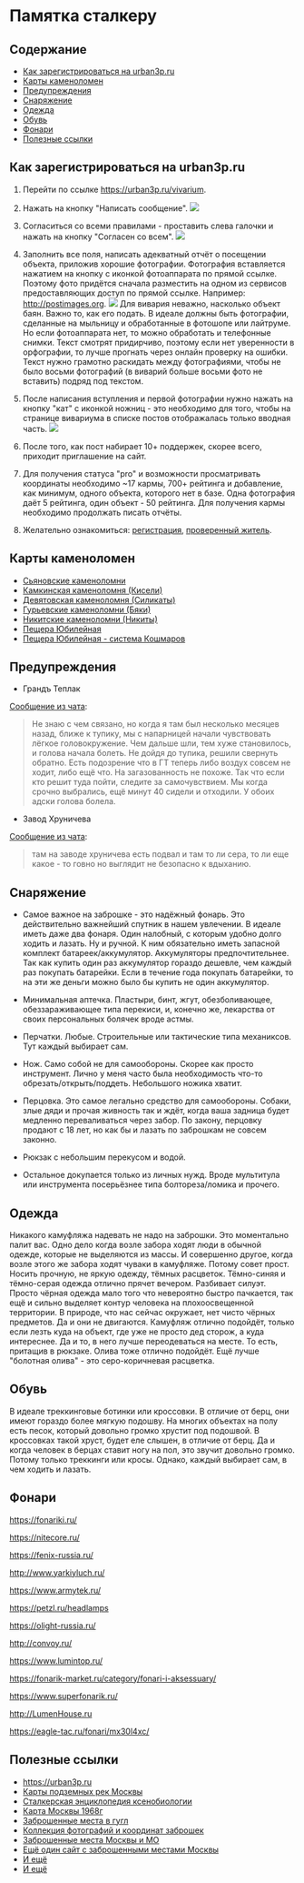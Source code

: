 Памятка сталкеру
===============================================
Содержание
----------
- [Как зарегистрироваться на urban3p.ru](#как-зарегистрироваться-на-urban3pru)
- [Карты каменоломен](#карты-каменоломен)
- [Предупреждения](#предупреждения)
- [Снаряжение](#снаряжение)
- [Одежда](#одежда)
- [Обувь](#обувь)
- [Фонари](#фонари)
- [Полезные ссылки](#полезные-ссылки)


Как зарегистрироваться на urban3p.ru
------------------------------------
1. Перейти по ссылке https://urban3p.ru/vivarium.
2. Нажать на кнопку "Написать сообщение".
![](vivarium/registration.jpg)
3. Согласиться со всеми правилами - проставить слева галочки и нажать на кнопку "Согласен со всем".
![](vivarium/rules.jpg)
4. Заполнить все поля, написать адекватный отчёт о посещении объекта, приложив хорошие фотографии. Фотография вставляется нажатием на кнопку с иконкой фотоаппарата по прямой ссылке. Поэтому фото придётся сначала разместить на одном из сервисов предоставляющих доступ по прямой ссылке. Например: http://postimages.org.
![](vivarium/photo.jpg)
Для вивария неважно, насколько объект баян. Важно то, как его подать. В идеале должны быть фотографии, сделанные на мыльницу и обработанные в фотошопе или лайтруме. Но если фотоаппарата нет, то можно обработать и телефонные снимки. Текст смотрят придирчиво, поэтому если нет уверенности в орфографии, то лучше прогнать через онлайн проверку на ошибки. Текст нужно грамотно раскидать между фотографиями, чтобы не было восьми фотографий (в виварий больше восьми фото не вставить) подряд под текстом.

5. После написания вступления и первой фотографии нужно нажать на кнопку "кат" с иконкой ножниц - это необходимо для того, чтобы на странице вивариума в списке постов отображалась только вводная часть.
![](vivarium/cut.jpg)
6. После того, как пост набирает 10+ поддержек, скорее всего, приходит приглашение на сайт.
7. Для получения статуса "pro" и возможности просматривать координаты необходимо ~17 кармы, 700+ рейтинга и добавление, как минимум, одного объекта, которого нет в базе. Одна фотография даёт 5 рейтинга, один объект - 50 рейтинга. Для получения кармы необходимо продолжать писать отчёты.
8. Желательно ознакомиться: [регистрация](https://wiki.urban3p.ru/%D0%A0%D0%B5%D0%B3%D0%B8%D1%81%D1%82%D1%80%D0%B0%D1%86%D0%B8%D1%8F), [проверенный житель](https://wiki.urban3p.ru/%D0%9F%D1%80%D0%BE%D0%B2%D0%B5%D1%80%D0%B5%D0%BD%D0%BD%D1%8B%D0%B9_%D0%B6%D0%B8%D1%82%D0%B5%D0%BB%D1%8C).

Карты каменоломен
------------------------------------
* [Сьяновские каменоломни](maps/Сьяны-RED.png)
* [Камкинская каменоломня (Кисели)](maps/Кисели.jpg)
* [Девятовская каменоломня (Силикаты)](maps/Девятовская_каменоломня_Силикаты.gif)
* [Гурьевские каменоломни (Бяки)](maps/Бяки.jpg)
* [Никитские каменоломни (Никиты)](maps/Никиты.jpg)
* [Пещера Юбилейная](maps/Юбилейная1.jpg)
* [Пещера Юбилейная - система Кошмаров](maps/Юбилейная2.jpg)

Предупреждения
------------------------------------
* Грандъ Теплак

[Сообщение из чата](https://t.me/stalker_halt/4720):
>Не знаю с чем связано, но когда я там был несколько месяцев назад, ближе к тупику, мы с напарницей начали чувствовать лёгкое головокружение. Чем дальше шли, тем хуже становилось, и голова начала болеть. Не дойдя до тупика, решили свернуть обратно. Есть подозрение что в ГТ теперь либо воздух совсем не ходит, либо ещё что. На загазованность не похоже. Так что если кто решит туда пойти, следите за самочувствием. Мы когда срочно выбрались, ещё минут 40 сидели и отходили. У обоих адски голова болела.

* Завод Хруничева

[Сообщение из чата](https://t.me/stalker_halt/9178):
>там на заводе хруничева есть подвал
и там то ли сера, то ли еще какое - то говно
но выглядит не безопасно к вдыханию.

Снаряжение
------------------------------------
* Самое важное на заброшке - это надёжный фонарь. Это действительно важнейший спутник в нашем увлечении. В идеале иметь даже два фонаря. Один налобный, с которым удобно долго ходить и лазать. Ну и ручной. К ним обязательно иметь запасной комплект батареек/аккумулятор. Аккумуляторы предпочтительнее. Так как купить один раз аккумулятор гораздо дешевле, чем каждый раз покупать батарейки. Если в течение года покупать батарейки, то на эти же деньги можно было бы купить не один аккумулятор.

* Минимальная аптечка. Пластыри, бинт, жгут, обезболивающее, обеззараживающее типа перекиси, и, конечно же, лекарства от своих персональных болячек вроде астмы.

* Перчатки. Любые. Строительные или тактические типа механиксов. Тут каждый выбирает сам.

* Нож. Само собой не для самообороны. Скорее как просто инструмент. Лично у меня часто была необходимость что-то обрезать/открыть/поддеть. Небольшого ножика хватит.

* Перцовка. Это самое легально средство для самообороны. Собаки, злые дяди и прочая живность так и ждёт, когда ваша задница будет медленно переваливаться через забор. По закону, перцовку продают с 18 лет, но как бы и лазать по заброшкам не совсем законно.

* Рюкзак с небольшим перекусом и водой.

* Остальное докупается только из личных нужд. Вроде мультитула или инструмента посерьёзнее типа болтореза/ломика и прочего.

Одежда
------------------------------------
Никакого камуфляжа надевать не надо на заброшки. Это моментально палит вас. Одно дело когда возле забора ходят люди в обычной одежде, которые не выделяются из массы. И совершенно другое, когда возле этого же забора ходят чуваки в камуфляже.
Потому совет прост. Носить прочную, не яркую одежду, тёмных расцветок. Тёмно-синяя и тёмно-серая одежда отлично прячет вечером. Разбивает силуэт. Просто чёрная одежда мало того что невероятно быстро пачкается, так ещё и сильно выделяет контур человека на плохоосвещенной территории. В природе, что нас сейчас окружает, нет чисто чёрных предметов. Да и они не двигаются. Камуфляж отлично подойдёт, только если лезть куда на объект, где уже не просто дед сторож, а куда интереснее. Да и то, в него лучше переодеваться на месте. То есть, притащив в рюкзаке. Олива тоже отлично подойдёт. Ещё лучше "болотная олива" - это серо-коричневая расцветка.

Обувь
------------------------------------
В идеале треккинговые ботинки или кроссовки. В отличие от берц, они имеют гораздо более мягкую подошву. На многих объектах на полу есть песок, который довольно громко хрустит под подошвой. В кроссовках такой хруст, будет еле слышен, в отличие от берц. Да и когда человек в берцах ставит ногу на пол, это звучит довольно громко. Потому только треккинги или кросы. Однако, каждый выбирает сам, в чем ходить и лазать.

Фонари
------------------------------------
https://fonariki.ru/

https://nitecore.ru/

https://fenix-russia.ru/

http://www.yarkiyluch.ru/

https://www.armytek.ru/

https://petzl.ru/headlamps

https://olight-russia.ru/

http://convoy.ru/

https://www.lumintop.ru/

https://fonarik-market.ru/category/fonari-i-aksessuary/

https://www.superfonarik.ru/

http://LumenHouse.ru

https://eagle-tac.ru/fonari/mx30l4xc/

Полезные ссылки
------------------------------------
* https://urban3p.ru
* [Карты подземных рек Москвы](https://podzemreki.ru/%D0%BA%D0%B0%D1%80%D1%82%D1%8B-%D1%80%D0%B5%D0%BA/)
* [Сталкерская энциклопедия ксенобиологии](http://diggipedia.ru/index.php?title=%D0%97%D0%B0%D0%B3%D0%BB%D0%B0%D0%B2%D0%BD%D0%B0%D1%8F_%D1%81%D1%82%D1%80%D0%B0%D0%BD%D0%B8%D1%86%D0%B0)
* [Карта Москвы 1968г](http://retromap.ru/051968_0020091_z13_55.753845,37.626800)
* [Заброшенные места в гугл](https://www.google.com/maps/d/u/0/viewer?mid=1k2xGB_tLl0gj7rkmyADLMm_IFkY&ll=55.943727054839975%2C37.97045815106311&z=9)
* [Коллекция фотографий и координат заброшек](https://www.rad-x-book.com/)
* [Заброшенные места Москвы и МО](http://psi-lab.ru/zabroshki.html)
* [Ещё один сайт с заброшенными местами Москвы](https://www.2do2go.ru/msk/zabroshennye-mesta)
* [И ещё](https://moskva-x.ru/xzabrosh0)
* [И ещё](https://places.moscow/interesting/zabroshenniye_mesta_moskvy_podmoskovya/zabroshenniye_mesta_moskvy_podmoskovya.html)
